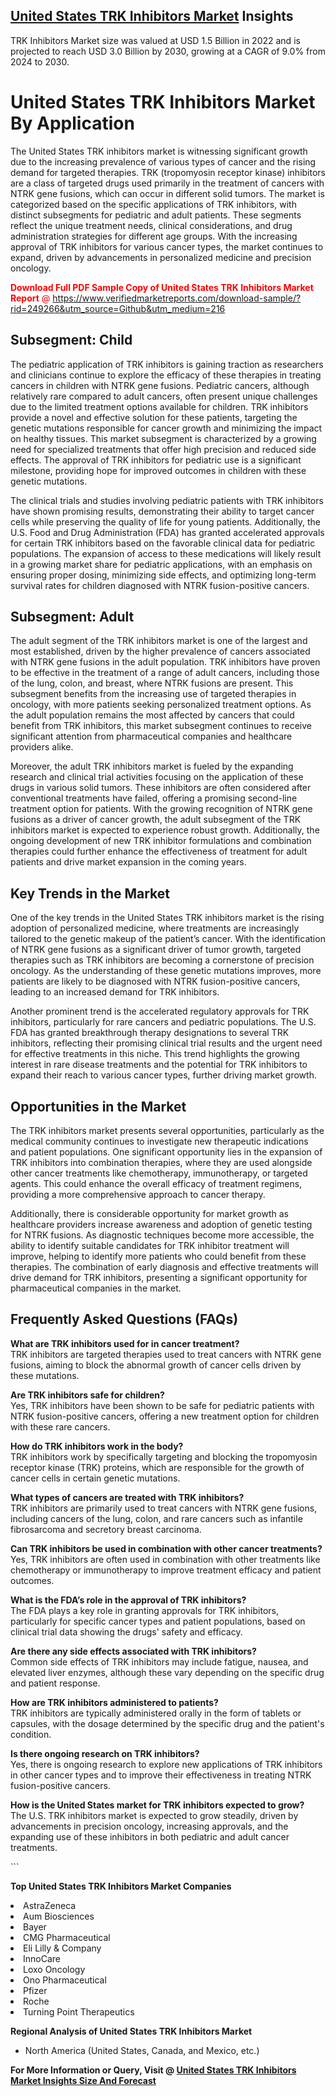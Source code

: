 <h2><a href="https://www.verifiedmarketreports.com/download-sample/?rid=249266&amp;utm_source=Github&amp;utm_medium=216" target="_blank">United States TRK Inhibitors Market</a> Insights</h2><p>TRK Inhibitors Market size was valued at USD 1.5 Billion in 2022 and is projected to reach USD 3.0 Billion by 2030, growing at a CAGR of 9.0% from 2024 to 2030.</p><p><h1>United States TRK Inhibitors Market By Application</h1><p>The United States TRK inhibitors market is witnessing significant growth due to the increasing prevalence of various types of cancer and the rising demand for targeted therapies. TRK (tropomyosin receptor kinase) inhibitors are a class of targeted drugs used primarily in the treatment of cancers with NTRK gene fusions, which can occur in different solid tumors. The market is categorized based on the specific applications of TRK inhibitors, with distinct subsegments for pediatric and adult patients. These segments reflect the unique treatment needs, clinical considerations, and drug administration strategies for different age groups. With the increasing approval of TRK inhibitors for various cancer types, the market continues to expand, driven by advancements in personalized medicine and precision oncology.</p><p><p><span class=""><span style="color: #ff0000;"><strong>Download Full PDF Sample Copy of United States TRK Inhibitors Market Report</strong> @ </span><a href="https://www.verifiedmarketreports.com/download-sample/?rid=249266&amp;utm_source=Github&amp;utm_medium=216" target="_blank">https://www.verifiedmarketreports.com/download-sample/?rid=249266&amp;utm_source=Github&amp;utm_medium=216</a></span></p></p><h2>Subsegment: Child</h2><p>The pediatric application of TRK inhibitors is gaining traction as researchers and clinicians continue to explore the efficacy of these therapies in treating cancers in children with NTRK gene fusions. Pediatric cancers, although relatively rare compared to adult cancers, often present unique challenges due to the limited treatment options available for children. TRK inhibitors provide a novel and effective solution for these patients, targeting the genetic mutations responsible for cancer growth and minimizing the impact on healthy tissues. This market subsegment is characterized by a growing need for specialized treatments that offer high precision and reduced side effects. The approval of TRK inhibitors for pediatric use is a significant milestone, providing hope for improved outcomes in children with these genetic mutations.</p><p>The clinical trials and studies involving pediatric patients with TRK inhibitors have shown promising results, demonstrating their ability to target cancer cells while preserving the quality of life for young patients. Additionally, the U.S. Food and Drug Administration (FDA) has granted accelerated approvals for certain TRK inhibitors based on the favorable clinical data for pediatric populations. The expansion of access to these medications will likely result in a growing market share for pediatric applications, with an emphasis on ensuring proper dosing, minimizing side effects, and optimizing long-term survival rates for children diagnosed with NTRK fusion-positive cancers.</p><h2>Subsegment: Adult</h2><p>The adult segment of the TRK inhibitors market is one of the largest and most established, driven by the higher prevalence of cancers associated with NTRK gene fusions in the adult population. TRK inhibitors have proven to be effective in the treatment of a range of adult cancers, including those of the lung, colon, and breast, where NTRK fusions are present. This subsegment benefits from the increasing use of targeted therapies in oncology, with more patients seeking personalized treatment options. As the adult population remains the most affected by cancers that could benefit from TRK inhibitors, this market subsegment continues to receive significant attention from pharmaceutical companies and healthcare providers alike.</p><p>Moreover, the adult TRK inhibitors market is fueled by the expanding research and clinical trial activities focusing on the application of these drugs in various solid tumors. These inhibitors are often considered after conventional treatments have failed, offering a promising second-line treatment option for patients. With the growing recognition of NTRK gene fusions as a driver of cancer growth, the adult subsegment of the TRK inhibitors market is expected to experience robust growth. Additionally, the ongoing development of new TRK inhibitor formulations and combination therapies could further enhance the effectiveness of treatment for adult patients and drive market expansion in the coming years.</p><h2>Key Trends in the Market</h2><p>One of the key trends in the United States TRK inhibitors market is the rising adoption of personalized medicine, where treatments are increasingly tailored to the genetic makeup of the patient’s cancer. With the identification of NTRK gene fusions as a significant driver of tumor growth, targeted therapies such as TRK inhibitors are becoming a cornerstone of precision oncology. As the understanding of these genetic mutations improves, more patients are likely to be diagnosed with NTRK fusion-positive cancers, leading to an increased demand for TRK inhibitors.</p><p>Another prominent trend is the accelerated regulatory approvals for TRK inhibitors, particularly for rare cancers and pediatric populations. The U.S. FDA has granted breakthrough therapy designations to several TRK inhibitors, reflecting their promising clinical trial results and the urgent need for effective treatments in this niche. This trend highlights the growing interest in rare disease treatments and the potential for TRK inhibitors to expand their reach to various cancer types, further driving market growth.</p><h2>Opportunities in the Market</h2><p>The TRK inhibitors market presents several opportunities, particularly as the medical community continues to investigate new therapeutic indications and patient populations. One significant opportunity lies in the expansion of TRK inhibitors into combination therapies, where they are used alongside other cancer treatments like chemotherapy, immunotherapy, or targeted agents. This could enhance the overall efficacy of treatment regimens, providing a more comprehensive approach to cancer therapy.</p><p>Additionally, there is considerable opportunity for market growth as healthcare providers increase awareness and adoption of genetic testing for NTRK fusions. As diagnostic techniques become more accessible, the ability to identify suitable candidates for TRK inhibitor treatment will improve, helping to identify more patients who could benefit from these therapies. The combination of early diagnosis and effective treatments will drive demand for TRK inhibitors, presenting a significant opportunity for pharmaceutical companies in the market.</p><h2>Frequently Asked Questions (FAQs)</h2><p><b>What are TRK inhibitors used for in cancer treatment?</b><br>TRK inhibitors are targeted therapies used to treat cancers with NTRK gene fusions, aiming to block the abnormal growth of cancer cells driven by these mutations.</p><p><b>Are TRK inhibitors safe for children?</b><br>Yes, TRK inhibitors have been shown to be safe for pediatric patients with NTRK fusion-positive cancers, offering a new treatment option for children with these rare cancers.</p><p><b>How do TRK inhibitors work in the body?</b><br>TRK inhibitors work by specifically targeting and blocking the tropomyosin receptor kinase (TRK) proteins, which are responsible for the growth of cancer cells in certain genetic mutations.</p><p><b>What types of cancers are treated with TRK inhibitors?</b><br>TRK inhibitors are primarily used to treat cancers with NTRK gene fusions, including cancers of the lung, colon, and rare cancers such as infantile fibrosarcoma and secretory breast carcinoma.</p><p><b>Can TRK inhibitors be used in combination with other cancer treatments?</b><br>Yes, TRK inhibitors are often used in combination with other treatments like chemotherapy or immunotherapy to improve treatment efficacy and patient outcomes.</p><p><b>What is the FDA’s role in the approval of TRK inhibitors?</b><br>The FDA plays a key role in granting approvals for TRK inhibitors, particularly for specific cancer types and patient populations, based on clinical trial data showing the drugs' safety and efficacy.</p><p><b>Are there any side effects associated with TRK inhibitors?</b><br>Common side effects of TRK inhibitors may include fatigue, nausea, and elevated liver enzymes, although these vary depending on the specific drug and patient response.</p><p><b>How are TRK inhibitors administered to patients?</b><br>TRK inhibitors are typically administered orally in the form of tablets or capsules, with the dosage determined by the specific drug and the patient's condition.</p><p><b>Is there ongoing research on TRK inhibitors?</b><br>Yes, there is ongoing research to explore new applications of TRK inhibitors in other cancer types and to improve their effectiveness in treating NTRK fusion-positive cancers.</p><p><b>How is the United States market for TRK inhibitors expected to grow?</b><br>The U.S. TRK inhibitors market is expected to grow steadily, driven by advancements in precision oncology, increasing approvals, and the expanding use of these inhibitors in both pediatric and adult cancer treatments.</p>```</p><p><strong>Top United States TRK Inhibitors Market Companies</strong></p><div data-test-id=""><p><li>AstraZeneca</li><li> Aum Biosciences</li><li> Bayer</li><li> CMG Pharmaceutical</li><li> Eli Lilly & Company</li><li> InnoCare</li><li> Loxo Oncology</li><li> Ono Pharmaceutical</li><li> Pfizer</li><li> Roche</li><li> Turning Point Therapeutics</li></p><div><strong>Regional Analysis of&nbsp;United States TRK Inhibitors Market</strong></div><ul><li dir="ltr"><p dir="ltr">North America&nbsp;(United States, Canada, and Mexico, etc.)</p></li></ul><p><strong>For More Information or Query, Visit @&nbsp;</strong><strong><a href="https://www.verifiedmarketreports.com/product/trk-inhibitors-market/?utm_source=Github&amp;utm_medium=216" target="_blank">United States TRK Inhibitors Market Insights Size And Forecast</a></strong></p></div>
